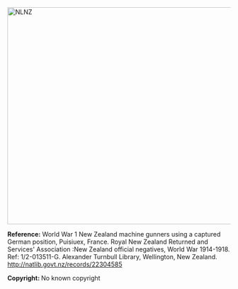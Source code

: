 <html><body><a href="/wp-content/uploads/2014/07/NLNZ.jpg"><img class="size-full wp-image-303 alignleft" src="/wp-content/uploads/2014/07/NLNZ.jpg" alt="NLNZ" width="664" height="490"></a>



<strong>Reference:</strong> World War 1 New Zealand machine gunners using a captured German position, Puisiuex, France. Royal New Zealand Returned and Services' Association :New Zealand official negatives, World War 1914-1918. Ref: 1/2-013511-G. Alexander Turnbull Library, Wellington, New Zealand. http://natlib.govt.nz/records/22304585

<strong>Copyright: </strong> No known copyright</body></html>